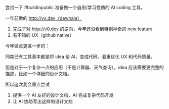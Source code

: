 尝试一下 #buildinpublic
准备做一个自用/学习性质的 AI coding 工具。

一年前做的 http://vx.dev（dewhale）

1. 完成了对 http://v0.dev 的逆向，今年还没看到特别神奇的 new feature
2. 有不错的 UX（github native）

今年做点更进一步的：

同类已有工具基本都是将 idea 给 AI，变成代码。着重优化 UX 和代码质量。

但是对于一个复杂一点的应用（不是计算器、天气查询），idea 应该需要更完整的描述，比如一个详细的设计文档。

所以这次我会重点尝试

1. 提供一个 AI 友好的设计文档，AI 完成复杂代码开发
2. 让 AI 协助写出这样的设计文档
